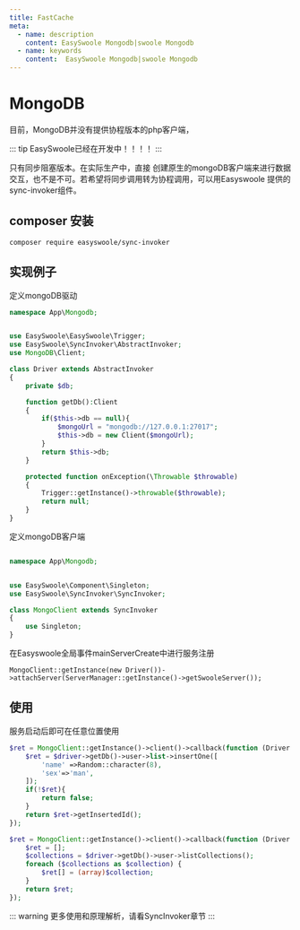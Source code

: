 ```yaml
---
title: FastCache
meta:
  - name: description
    content: EasySwoole Mongodb|swoole Mongodb
  - name: keywords
    content:  EasySwoole Mongodb|swoole Mongodb
---
```


# MongoDB

目前，MongoDB并没有提供协程版本的php客户端，

::: tip
EasySwoole已经在开发中！！！！
:::


只有同步阻塞版本。在实际生产中，直接
创建原生的mongoDB客户端来进行数据交互，也不是不可。若希望将同步调用转为协程调用，可以用Easyswoole 提供的sync-invoker组件。

## composer 安装

```
composer require easyswoole/sync-invoker
```

## 实现例子
定义mongoDB驱动
```php
namespace App\Mongodb;


use EasySwoole\EasySwoole\Trigger;
use EasySwoole\SyncInvoker\AbstractInvoker;
use MongoDB\Client;

class Driver extends AbstractInvoker
{
    private $db;

    function getDb():Client
    {
        if($this->db == null){
            $mongoUrl = "mongodb://127.0.0.1:27017";
            $this->db = new Client($mongoUrl);
        }
        return $this->db;
    }

    protected function onException(\Throwable $throwable)
    {
        Trigger::getInstance()->throwable($throwable);
        return null;
    }
}
```

定义mongoDB客户端
```php

namespace App\Mongodb;


use EasySwoole\Component\Singleton;
use EasySwoole\SyncInvoker\SyncInvoker;

class MongoClient extends SyncInvoker
{
    use Singleton;
}
```

在Easyswoole全局事件mainServerCreate中进行服务注册
```
MongoClient::getInstance(new Driver())->attachServer(ServerManager::getInstance()->getSwooleServer());
```

## 使用
服务启动后即可在任意位置使用
```php
$ret = MongoClient::getInstance()->client()->callback(function (Driver $driver){
    $ret = $driver->getDb()->user->list->insertOne([
        'name' =>Random::character(8),
        'sex'=>'man',
    ]);
    if(!$ret){
        return false;
    }
    return $ret->getInsertedId();
});

$ret = MongoClient::getInstance()->client()->callback(function (Driver $driver){
    $ret = [];
    $collections = $driver->getDb()->user->listCollections();
    foreach ($collections as $collection) {
        $ret[] = (array)$collection;
    }
    return $ret;
});
```


::: warning 
更多使用和原理解析，请看SyncInvoker章节
:::
